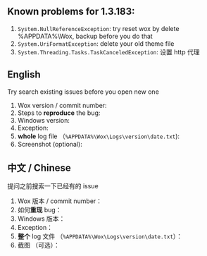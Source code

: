 ## Known problems for 1.3.183:

1. `System.NullReferenceException`: try reset wox by delete %APPDATA%\Wox, backup before you do that
2. `System.UriFormatException`: delete your old theme file
3. `System.Threading.Tasks.TaskCanceledException`: 设置 http 代理


## English

Try search existing issues before you open new one

1. Wox version / commit number: 
2. Steps to **reproduce** the bug:
3. Windows version:
4. Exception:
5. **whole** log file （`%APPDATA%\Wox\Logs\version\date.txt`):
6. Screenshot (optional): 

## 中文 / Chinese

提问之前搜索一下已经有的 issue

1. Wox 版本 / commit number：
2. 如何**重现** bug：
3. Windows 版本：
4. Exception：
5. **整个** log 文件 （`%APPDATA%\Wox\Logs\version\date.txt`）：
6. 截图 （可选）：
